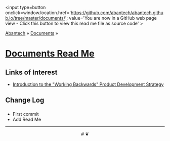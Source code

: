 ﻿<span style=display:none; >[You are now in a GitHub source code view - click this link to view Read Me file as a web page]
( http://abantech.github.io/documents/#readme.md "View file as a web page." ) </span>
<input type=button onclick=window.location.href='https://github.com/abantech/abantech.github.io/tree/master/documents/'; 
value='You are now in a GitHub web page view - Click this button to view this read me file as source code' >

[Abantech]( https://abantech.github.io ) &raquo; [Documents]( http://abantech.github.io/documents/  ) &raquo;


[Documents Read Me]( https://abantech.github.io/documents/xxxxxx/index.html#readme.md )
===


## Links of Interest


* [Introduction to the "Working Backwards" Product Development Strategy]( #working-backwards.md )


## Change Log

### 

* First commit
* Add Read Me


***

<center title='Jaanga ~ your 3D happy place' >
# <a href=javascript:window.scrollTo(0,0); style=text-decoration:none; > ❦ </a>
</center>
